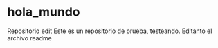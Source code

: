 # hola_mundo
Repositorio edit
Este es un repositorio de prueba, testeando.
Editanto el archivo readme
